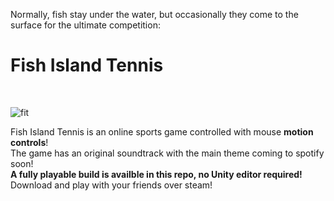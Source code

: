 Normally, fish stay under the water, but occasionally they come to the surface for the ultimate competition:
<br>

# Fish Island Tennis

<br>

![fit](https://github.com/xOcarin/Fish-Island-Tennis/assets/119756949/cb4847d8-736e-4558-a655-e0e8820362ee)

Fish Island Tennis is an online sports game controlled with mouse **motion controls**!  
The game has an original soundtrack with the main theme coming to spotify soon!  
**A fully playable build is availble in this repo, no Unity editor required!**  
Download and play with your friends over steam!
